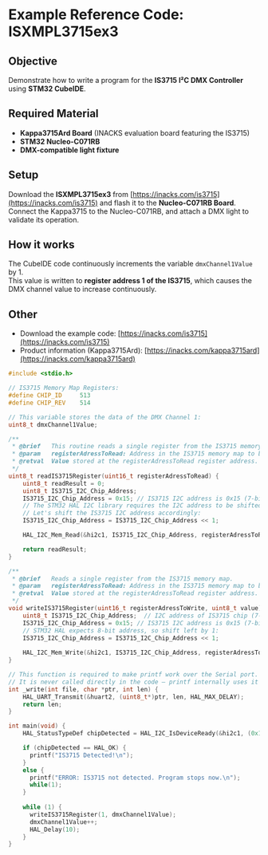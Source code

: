 # Example Reference Code: ISXMPL3715ex3

## Objective
Demonstrate how to write a program for the **IS3715 I²C DMX Controller** using **STM32 CubeIDE**. 

## Required Material
- **Kappa3715Ard Board** (INACKS evaluation board featuring the IS3715)  
- **STM32 Nucleo-C071RB**  
- **DMX-compatible light fixture**  

## Setup
Download the **ISXMPL3715ex3** from [https://inacks.com/is3715](https://inacks.com/is3715) and flash it to the **Nucleo-C071RB Board**.  
Connect the Kappa3715 to the Nucleo-C071RB, and attach a DMX light to validate its operation.  

## How it works
The CubeIDE code continuously increments the variable `dmxChannel1Value` by 1.  
This value is written to **register address 1 of the IS3715**, which causes the DMX channel value to increase continuously.  

## Other
- Download the example code: [https://inacks.com/is3715](https://inacks.com/is3715)  
- Product information (Kappa3715Ard): [https://inacks.com/kappa3715ard](https://inacks.com/kappa3715ard)

```c
#include <stdio.h>

// IS3715 Memory Map Registers:
#define CHIP_ID 	513
#define CHIP_REV 	514

// This variable stores the data of the DMX Channel 1:
uint8_t dmxChannel1Value;

/**
 * @brief	This routine reads a single register from the IS3715 memory map.
 * @param	registerAdressToRead: Address in the IS3715 memory map to be read.
 * @retval	Value stored at the registerAdressToRead register address.
 */
uint8_t readIS3715Register(uint16_t registerAdressToRead) {
	uint8_t readResult = 0;
	uint8_t IS3715_I2C_Chip_Address;
    IS3715_I2C_Chip_Address = 0x15; // IS3715 I2C address is 0x15 (7-bit).
    // The STM32 HAL I2C library requires the I2C address to be shifted left by one bit.
    // Let's shift the IS3715 I2C address accordingly:
    IS3715_I2C_Chip_Address = IS3715_I2C_Chip_Address << 1;

    HAL_I2C_Mem_Read(&hi2c1, IS3715_I2C_Chip_Address, registerAdressToRead, I2C_MEMADD_SIZE_16BIT, &readResult, 1, 500);

    return readResult;
}

/**
 * @brief	Reads a single register from the IS3715 memory map.
 * @param	registerAdressToRead: Address in the IS3715 memory map to be read.
 * @retval	Value stored at the registerAdressToRead register address.
 */
void writeIS3715Register(uint16_t registerAdressToWrite, uint8_t value) {
    uint8_t IS3715_I2C_Chip_Address;  // I2C address of IS3715 chip (7-bit).
    IS3715_I2C_Chip_Address = 0x15; // IS3715 I2C address is 0x15 (7-bit).
    // STM32 HAL expects 8-bit address, so shift left by 1:
    IS3715_I2C_Chip_Address = IS3715_I2C_Chip_Address << 1;
	
    HAL_I2C_Mem_Write(&hi2c1, IS3715_I2C_Chip_Address, registerAdressToWrite, I2C_MEMADD_SIZE_16BIT, &value, 1, 500);
}

// This function is required to make printf work over the Serial port.
// It is never called directly in the code — printf internally uses it
int _write(int file, char *ptr, int len) {
	HAL_UART_Transmit(&huart2, (uint8_t*)ptr, len, HAL_MAX_DELAY);
    return len;
}

int main(void) {
	HAL_StatusTypeDef chipDetected = HAL_I2C_IsDeviceReady(&hi2c1, (0x15 << 1), 3, 200);

	if (chipDetected == HAL_OK) {
	  printf("IS3715 Detected!\n");
	}
	else {
	  printf("ERROR: IS3715 not detected. Program stops now.\n");
	  while(1);
	}
	
	while (1) {
	  writeIS3715Register(1, dmxChannel1Value);
	  dmxChannel1Value++;
	  HAL_Delay(10);
	}
}

